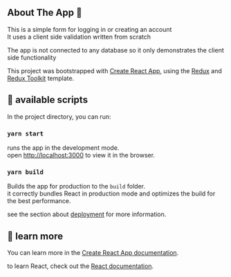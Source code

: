 ## About The App :wave:
This is a simple form for logging in or creating an account<br/>
It uses a client side validation written from scratch

The app is not connected to any database so it only demonstrates the client side functionality<br/>

This project was bootstrapped with [Create React App](https://github.com/facebook/create-react-app), using the [Redux](https://redux.js.org/) and [Redux Toolkit](https://redux-toolkit.js.org/) template.

## :eyes: available scripts

In the project directory, you can run:

### `yarn start`

runs the app in the development mode.<br />
open [http://localhost:3000](http://localhost:3000) to view it in the browser.

### `yarn build`

Builds the app for production to the `build` folder.<br />
it correctly bundles React in production mode and optimizes the build for the best performance.

see the section about [deployment](https://facebook.github.io/create-react-app/docs/deployment) for more information.


## :eyes: learn more

You can learn more in the [Create React App documentation](https://facebook.github.io/create-react-app/docs/getting-started).

to learn React, check out the [React documentation](https://reactjs.org/).
